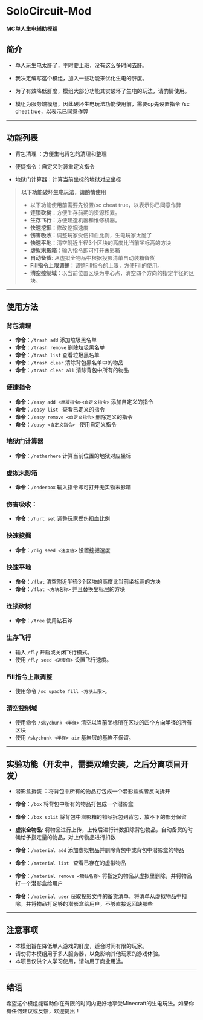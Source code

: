 # SoloCircuit-Mod  
**MC单人生电辅助模组**  

## 简介  
- 单人玩生电太肝了，平时要上班，没有这么多时间去肝。

- 我决定编写这个模组，加入一些功能来优化生电的肝度。  

- 为了有效降低肝度，模组大部分功能其实破坏了生电的玩法，请酌情使用。

- 模组为服务端模组，因此破坏生电玩法功能使用前，需要op先设置指令 /sc cheat true，以表示已同意作弊 

---

## 功能列表  

- 背包清理 ：方便生电背包的清理和整理
 
- 便捷指令：自定义封装重定义指令
  
- 地狱门计算器：计算当前坐标的地狱对应坐标

> **以下功能破坏生电玩法，请酌情使用**
> - 以下功能使用前需要先设置/sc cheat true，以表示你已同意作弊 
> - **连锁砍树**：方便生存前期的资源积累。
> - **生存飞行**：方便建造机器和维修机器。
> - **快速挖掘**：修改挖掘速度
> - **伤害吸收**：调整玩家受伤扣血比例，生电玩家太脆了
> - **快速平地**：清空附近半径3个区块的高度比当前坐标高的方块
> -  **虚拟末影箱**：输入指令即可打开末影箱
> - **自动备货**: 从虚拟全物品中根据投影清单自动装箱备货
> - **Fill指令上限调整**：调整Fill指令的上限，方便Fill的使用。
> - **清空控制域**：以当前位置区块为中心点，清空四个方向的指定半径的区块。
---

## 使用方法  

### 背包清理  
-  **命令**：`/trash add` 添加垃圾黑名单
-  **命令**：`/trash remove` 删除垃圾黑名单
-  **命令**：`/trash list` 查看垃圾黑名单
-  **命令**：`/trash clear` 清除背包黑名单中的物品
-  **命令**：`/trash clear all` 清除背包中所有的物品



### 便捷指令
-  **命令**：`/easy add <原版指令><自定义指令>` 添加自定义的指令
-  **命令**：`/easy list ` 查看已定义的指令
-  **命令**：`/easy remove <自定义指令>` 删除定义的指令
-  **命令**：`/easy <自定义指令> ` 使用自定义指令
  
### 地狱门计算器
-  **命令**：`/netherhere` 计算当前位置的地狱对应坐标
  
### 虚拟末影箱
-  **命令**：`/enderbox` 输入指令即可打开无实物末影箱

### 伤害吸收：
- **命令**：`/hurt set` 调整玩家受伤扣血比例

### 快速挖掘
-  **命令**：`/dig seed <速度值>` 设置挖掘速度
  
### 快速平地
-  **命令**：`/flat` 清空附近半径3个区块的高度比当前坐标高的方块
-  **命令**：`/flat <方块名称>` 并且替换坐标层的方块

### 连锁砍树
- **命令**：`/tree` 使用钻石斧

### 生存飞行  
- 输入 `/fly` 开启或关闭飞行模式。  
- 使用 `/fly seed <速度值>` 设置飞行速度。  

### Fill指令上限调整 
- 使用命令 `/sc upadte fill <方块上限>`。  

### 清空控制域  
- 使用命令 `/skychunk <半径>` 清空以当前坐标所在区块的四个方向半径的所有区块
- 使用 `/skychunk <半径> air` 基岩层的基岩不保留。 

---

## 实验功能（开发中，需要双端安装，之后分离项目开发） 
- 潜影盒拆装 ：将背包中所有的物品打包成一个潜影盒或者反向拆开
-  **命令**：`/box` 将背包中所有的物品打包成一个潜影盒
-  **命令**：`/box split` 将背包中潜影箱的物品拆包到背包，放不下的部分保留

-  **虚拟全物品**: 将物品进行上传，上传后进行计数扣除背包物品，自动备货的时候给予指定量的物品，对上传物品进行扣数
-  **命令**：`/material add` 添加虚拟物品并删除背包中或背包中潜影盒的物品
-  **命令**：`/material list ` 查看已存在的虚拟物品
-  **命令**：`/material remove <物品名称>` 将指定的物品从虚拟里删除，并将物品打一个潜影盒给用户
-  **命令**：`/material user` 获取投影文件的备货清单，将清单从虚拟物品中扣除，并将物品打足够的潜影盒给用户，不够直接返回缺那些

---

## 注意事项  
- 本模组旨在降低单人游戏的肝度，适合时间有限的玩家。  
- 请勿将本模组用于多人服务器，以免影响其他玩家的游戏体验。  
- 本项目仅供个人学习使用，请勿用于商业用途。  

---

## 结语  
希望这个模组能帮助你在有限的时间内更好地享受Minecraft的生电玩法。如果你有任何建议或反馈，欢迎提出！  
